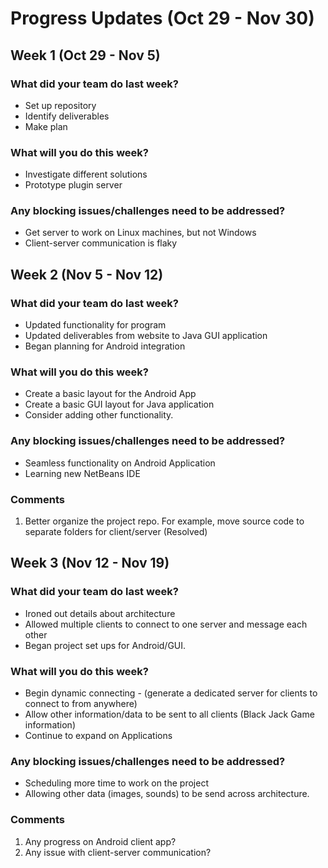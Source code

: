 # Progress Updates (Oct 29 - Nov 30)

## Week 1 (Oct 29 - Nov 5)

### What did your team do last week?
* Set up repository
* Identify deliverables
* Make plan

### What will you do this week?
* Investigate different solutions
* Prototype plugin server

### Any blocking issues/challenges need to be addressed?
* Get server to work on Linux machines, but not Windows
* Client-server communication is flaky

## Week 2 (Nov 5 - Nov 12)

### What did your team do last week?
  * Updated functionality for program
  * Updated deliverables from website to Java GUI application
  * Began planning for Android integration
### What will you do this week?
  * Create a basic layout for the Android App
  * Create a basic GUI layout for Java application
  * Consider adding other functionality.
  
### Any blocking issues/challenges need to be addressed?
  * Seamless functionality on Android Application
  * Learning new NetBeans IDE

### Comments
1. Better organize the project repo. For example, move source code to separate folders for client/server (Resolved)

## Week 3 (Nov 12 - Nov 19)

### What did your team do last week?
* Ironed out details about architecture
* Allowed multiple clients to connect to one server and message each other
* Began project set ups for Android/GUI. 

### What will you do this week?
* Begin dynamic connecting - (generate a dedicated server for clients to connect to from anywhere)
* Allow other information/data to be sent to all clients (Black Jack Game information)
* Continue to expand on Applications

### Any blocking issues/challenges need to be addressed?
* Scheduling more time to work on the project
* Allowing other data (images, sounds) to be send across architecture. 

### Comments
1. Any progress on Android client app?
2. Any issue with client-server communication?
